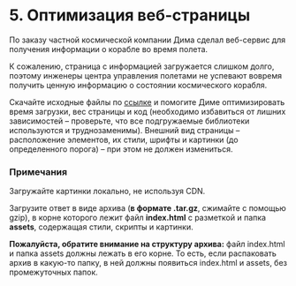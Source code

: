 # 5. Оптимизация веб-страницы

По заказу частной космической компании Дима сделал веб-сервис для получения информации о корабле во время полета.

К сожалению, страница с информацией загружается слишком долго, поэтому инженеры центра управления полетами не успевают вовремя получить ценную информацию о состоянии космического корабля.

Скачайте исходные файлы по [ссылке](https://disk.yandex.ru/d/da9D3U-HCDNTIQ) и помогите Диме оптимизировать время загрузки, вес страницы и код (необходимо избавиться от лишних зависимостей – проверьте, что все подгружаемые библиотеки используются и труднозаменимы). Внешний вид страницы – расположение элементов, их стили, шрифты и картинки (до определенного порога) – при этом не должен измениться.

### Примечания

Загружайте картинки локально, не используя CDN.

Загрузите ответ в виде архива (**в формате .tar.gz**, сжимайте с помощью gzip), в корне которого лежит файл **index.html** с разметкой и папка **assets**, содержащая стили, скрипты и картинки.

**Пожалуйста, обратите внимание на структуру архива:** файл index.html и папка assets должны лежать в его корне. То есть, если распаковать архив в какую-то папку, в ней должны появиться index.html и assets, без промежуточных папок.

